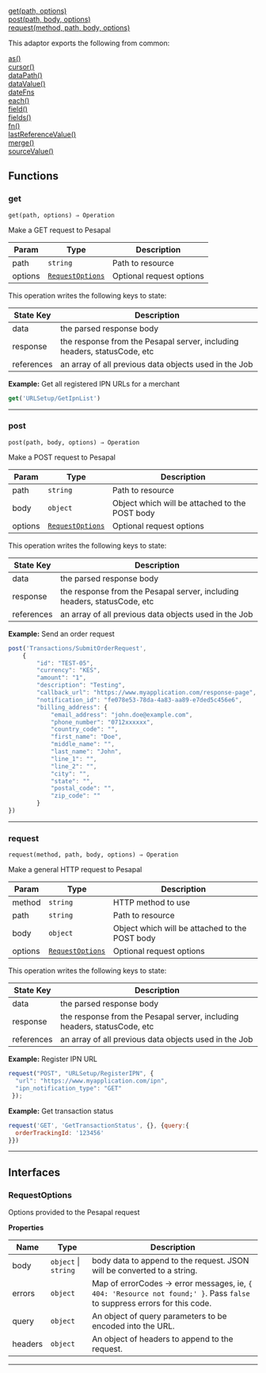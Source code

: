 <dl>
<dt>
    <a href="#get">get(path, options)</a></dt>
<dt>
    <a href="#post">post(path, body, options)</a></dt>
<dt>
    <a href="#request">request(method, path, body, options)</a></dt>
</dl>


This adaptor exports the following from common:
<dl>
<dt>
    <a href="/adaptors/packages/common-docs#as">as()</a>
</dt>
<dt>
    <a href="/adaptors/packages/common-docs#cursor">cursor()</a>
</dt>
<dt>
    <a href="/adaptors/packages/common-docs#datapath">dataPath()</a>
</dt>
<dt>
    <a href="/adaptors/packages/common-docs#datavalue">dataValue()</a>
</dt>
<dt>
    <a href="/adaptors/packages/common-docs#datefns">dateFns</a>
</dt>
<dt>
    <a href="/adaptors/packages/common-docs#each">each()</a>
</dt>
<dt>
    <a href="/adaptors/packages/common-docs#field">field()</a>
</dt>
<dt>
    <a href="/adaptors/packages/common-docs#fields">fields()</a>
</dt>
<dt>
    <a href="/adaptors/packages/common-docs#fn">fn()</a>
</dt>
<dt>
    <a href="/adaptors/packages/common-docs#lastreferencevalue">lastReferenceValue()</a>
</dt>
<dt>
    <a href="/adaptors/packages/common-docs#merge">merge()</a>
</dt>
<dt>
    <a href="/adaptors/packages/common-docs#sourcevalue">sourceValue()</a>
</dt></dl>

## Functions
### get

<p><code>get(path, options) ⇒ Operation</code></p>

Make a GET request to Pesapal


| Param | Type | Description |
| --- | --- | --- |
| path | <code>string</code> | Path to resource |
| options | [<code>RequestOptions</code>](#requestoptions) | Optional request options |

This operation writes the following keys to state:

| State Key | Description |
| --- | --- |
| data | the parsed response body |
| response | the response from the Pesapal server, including headers, statusCode, etc |
| references | an array of all previous data objects used in the Job |

**Example:** Get all registered IPN URLs for a merchant
```js
get('URLSetup/GetIpnList')
```

* * *

### post

<p><code>post(path, body, options) ⇒ Operation</code></p>

Make a POST request to Pesapal


| Param | Type | Description |
| --- | --- | --- |
| path | <code>string</code> | Path to resource |
| body | <code>object</code> | Object which will be attached to the POST body |
| options | [<code>RequestOptions</code>](#requestoptions) | Optional request options |

This operation writes the following keys to state:

| State Key | Description |
| --- | --- |
| data | the parsed response body |
| response | the response from the Pesapal server, including headers, statusCode, etc |
| references | an array of all previous data objects used in the Job |

**Example:** Send an order request 
```js
post('Transactions/SubmitOrderRequest', 
    {
        "id": "TEST-05",
        "currency": "KES",
        "amount": "1",
        "description": "Testing",
        "callback_url": "https://www.myapplication.com/response-page",
        "notification_id": "fe078e53-78da-4a83-aa89-e7ded5c456e6",
        "billing_address": {
            "email_address": "john.doe@example.com",
            "phone_number": "0712xxxxxx",
            "country_code": "",
            "first_name": "Doe",
            "middle_name": "",
            "last_name": "John",
            "line_1": "",
            "line_2": "",
            "city": "",
            "state": "",
            "postal_code": "",
            "zip_code": ""
        }
})
```

* * *

### request

<p><code>request(method, path, body, options) ⇒ Operation</code></p>

Make a general HTTP request to Pesapal


| Param | Type | Description |
| --- | --- | --- |
| method | <code>string</code> | HTTP method to use |
| path | <code>string</code> | Path to resource |
| body | <code>object</code> | Object which will be attached to the POST body |
| options | [<code>RequestOptions</code>](#requestoptions) | Optional request options |

This operation writes the following keys to state:

| State Key | Description |
| --- | --- |
| data | the parsed response body |
| response | the response from the Pesapal server, including headers, statusCode, etc |
| references | an array of all previous data objects used in the Job |

**Example:** Register IPN URL
```js
request("POST", "URLSetup/RegisterIPN", {
  "url": "https://www.myapplication.com/ipn",
  "ipn_notification_type": "GET"
 });
```
**Example:** Get transaction status
```js
request('GET', 'GetTransactionStatus', {}, {query:{
  orderTrackingId: '123456'
}})
```

* * *


##  Interfaces

### RequestOptions

Options provided to the Pesapal request


**Properties**

| Name | Type | Description |
| --- | --- | --- |
| body | <code>object</code> \| <code>string</code> | body data to append to the request. JSON will be converted to a string. |
| errors | <code>object</code> | Map of errorCodes -> error messages, ie, `{ 404: 'Resource not found;' }`. Pass `false` to suppress errors for this code. |
| query | <code>object</code> | An object of query parameters to be encoded into the URL. |
| headers | <code>object</code> | An object of headers to append to the request. |


* * *

